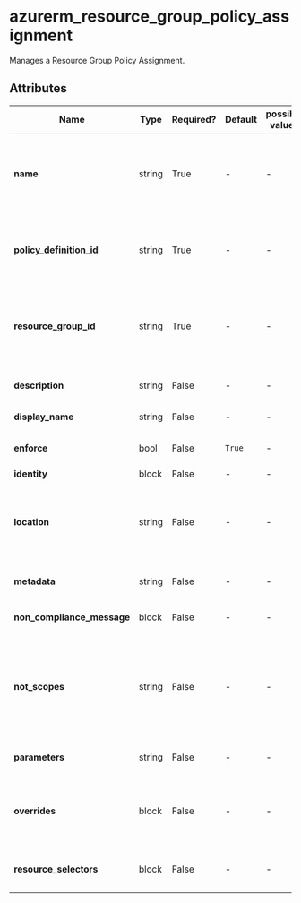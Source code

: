 # azurerm_resource_group_policy_assignment

Manages a Resource Group Policy Assignment.

## Attributes

| Name | Type | Required? | Default  | possible values | Description |
| ---- | ---- | --------- | -------- | ----------- | ----------- |
| **name** | string | True | -  |  -  | The name which should be used for this Policy Assignment. Changing this forces a new Policy Assignment to be created. Cannot exceed 64 characters in length. | 
| **policy_definition_id** | string | True | -  |  -  | The ID of the Policy Definition or Policy Definition Set. Changing this forces a new Policy Assignment to be created. | 
| **resource_group_id** | string | True | -  |  -  | The ID of the Resource Group where this Policy Assignment should be created. Changing this forces a new Policy Assignment to be created. | 
| **description** | string | False | -  |  -  | A description which should be used for this Policy Assignment. | 
| **display_name** | string | False | -  |  -  | The Display Name for this Policy Assignment. | 
| **enforce** | bool | False | `True`  |  -  | Specifies if this Policy should be enforced or not? Defaults to `true`. | 
| **identity** | block | False | -  |  -  | An `identity` block. | 
| **location** | string | False | -  |  -  | The Azure Region where the Policy Assignment should exist. Changing this forces a new Policy Assignment to be created. | 
| **metadata** | string | False | -  |  -  | A JSON mapping of any Metadata for this Policy. | 
| **non_compliance_message** | block | False | -  |  -  | One or more `non_compliance_message` blocks. | 
| **not_scopes** | string | False | -  |  -  | Specifies a list of Resource Scopes (for example a Subscription, or a Resource Group) within this Management Group which are excluded from this Policy. | 
| **parameters** | string | False | -  |  -  | A JSON mapping of any Parameters for this Policy. | 
| **overrides** | block | False | -  |  -  | One or more `overrides` blocks. More detail about `overrides` and `resource_selectors` see [policy assignment structure](https://learn.microsoft.com/en-us/azure/governance/policy/concepts/assignment-structure#resource-selectors-preview) | 
| **resource_selectors** | block | False | -  |  -  | One or more `resource_selectors` blocks to filter polices by resource properties. | 

